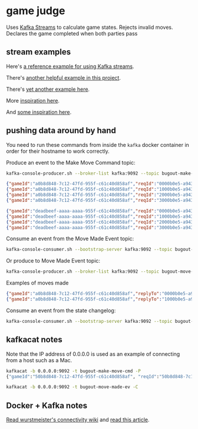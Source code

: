 # game judge

Uses [Kafka Streams](https://kafka.apache.org/22/documentation/streams/quickstart) to calculate game states.  Rejects invalid moves.  Declares the game completed when both parties pass

## stream examples

Here's [a reference example for using Kafka streams](https://github.com/gwenshap/kafka-streams-stockstats/blob/master/src/main/java/com/shapira/examples/streams/stockstats/StockStatsExample.java).

There's [another helpful example in this project](https://github.com/adrien-ben/kstream-aggregation-example/blob/master/src/main/kotlin/com/boulanger/poc/salesaggregation/Configuration.kt).

There's [yet another example here](https://github.com/stream1984/kafka-stream-examples/blob/master/src/main/kotlin/cn/leapcloud/watchout/WatchHTTPStatus.kt).

More [inspiration here](https://blog.softwaremill.com/event-sourcing-using-kafka-53dfd72ad45d).

And [some inspiration here](https://medium.com/@abhishek1987/kafka-streams-interactive-queries-9a05ff92d75a).

## pushing data around by hand

You need to run these commands from inside the `kafka` docker
container in order for their hostname to work correctly.

Produce an event to the Make Move Command topic:

```sh
kafka-console-producer.sh --broker-list kafka:9092 --topic bugout-make-move-cmd
```

```json
{"gameId":"a0b8d848-7c12-47fd-955f-c61c40d858af","reqId":"0000b0e5-a943-491a-938a-19a35677a501", "player":"BLACK","coord":{"x":0,"y":0}}
{"gameId":"a0b8d848-7c12-47fd-955f-c61c40d858af","reqId":"1000b0e5-a943-491a-938a-19a35677a501", "player":"WHITE","coord":{"x":1,"y":0}}
{"gameId":"a0b8d848-7c12-47fd-955f-c61c40d858af","reqId":"2000b0e5-a943-491a-938a-19a35677a501", "player":"BLACK","coord":{"x":0,"y":1}}
{"gameId":"a0b8d848-7c12-47fd-955f-c61c40d858af","reqId":"3000b0e5-a943-491a-938a-19a35677a501", "player":"WHITE","coord":{"x":1,"y":1}}

```

```json
{"gameId":"deadbeef-aaaa-aaaa-955f-c61c40d858af","reqId":"0000b0e5-a943-491a-938a-19a35677a501", "player":"BLACK","coord":{"x":0,"y":0}}
{"gameId":"deadbeef-aaaa-aaaa-955f-c61c40d858af","reqId":"1000b0e5-a943-491a-938a-19a35677a501", "player":"WHITE","coord":{"x":1,"y":0}}
{"gameId":"deadbeef-aaaa-aaaa-955f-c61c40d858af","reqId":"2000b0e5-a943-491a-938a-19a35677a501", "player":"BLACK","coord":{"x":0,"y":1}}
{"gameId":"deadbeef-aaaa-aaaa-955f-c61c40d858af","reqId":"3000b0e5-a943-491a-938a-19a35677a501", "player":"WHITE","coord":{"x":1,"y":1}}
```

Consume an event from the Move Made Event topic:

```sh
kafka-console-consumer.sh --bootstrap-server kafka:9092 --topic bugout-move-made-ev --from-beginning
```

Or produce to Move Made Event topic:

```sh
kafka-console-producer.sh --broker-list kafka:9092 --topic bugout-move-made-ev
```

Examples of moves made

```json
{"gameId":"a0b8d848-7c12-47fd-955f-c61c40d858af","replyTo":"0000b0e5-a943-491a-938a-19a35677a501", "player":"BLACK","captured": [],"coord":{"x":0,"y":0}}
{"gameId":"a0b8d848-7c12-47fd-955f-c61c40d858af","replyTo":"1000b0e5-a943-491a-938a-19a35677a501", "player":"WHITE","captured": [],"coord":{"x":1,"y":0}}
```

Consume an event from the state changelog:

```sh
kafka-console-consumer.sh --bootstrap-server kafka:9092 --topic bugout-game-states --from-beginning
```

## kafkacat notes

Note that the IP address of 0.0.0.0 is used as an example of connecting from a host such as a Mac.

```sh
kafkacat -b 0.0.0.0:9092 -t bugout-make-move-cmd -P
{"gameId":"50b8d848-7c12-47fd-955f-c61c40d858af", "reqId":"50b8d848-7c12-47fd-955f-c61c40d858af", "player":"BLACK","coord":{"x":0,"y":0}}
```

```sh
kafkacat -b 0.0.0.0:9092 -t bugout-move-made-ev -C
```

## Docker + Kafka notes

[Read wurstmeister's connectivity wiki](https://github.com/wurstmeister/kafka-docker/wiki/Connectivity) and [read this article](https://www.kaaproject.org/kafka-docker).
